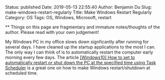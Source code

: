 Status: published
Date: 2019-05-13 22:55:40
Author: Benjamin Du
Slug: make-windows-restart-regularly
Title: Make Windows Restart Regularly
Category: OS
Tags: OS, Windows, Microsoft, restart

**
Things on this page are fragmentary and immature notes/thoughts of the author.
Please read with your own judgement!


My Windows PC in my office slows down signficantly after running for several days.
I have cleaned up the startup applications to the most I can. 
The only way I can think of is to automatically restart the computer early morning every few days. 
The article 
[[Windows10] How to set to automatically restart or shut down the PC at the specified time using Task Scheduler](https://www.sysmiks.com/automatic-restart-shut-down-pc/)
is a great one on how to make Windows restart/shutdown at scheduled time.


